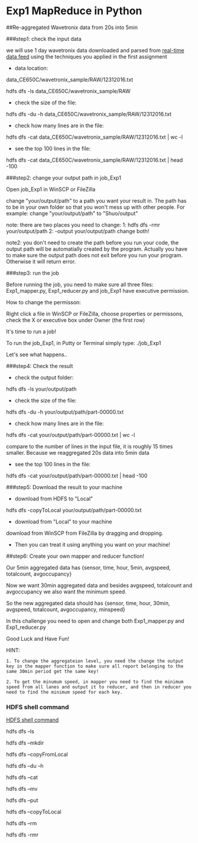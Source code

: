 # Exp1 MapReduce in Python

##Re-aggregated Wavetronix data from 20s into 5min

###step1: check the input data

we will use
1 day wavetronix data downloaded and parsed from [real-time data feed](http://205.221.97.102/Iowa.Sims.AllSites.C2C/IADOT_SIMS_AllSites_C2C.asmx/OP_ShareTrafficDetectorData?MSG_TrafficDetectorDataRequest=string%20HTTP/1.1) using the techniques you applied in the first assignment

* data location:

data_CE650C/wavetronix_sample/RAW/12312016.txt

hdfs dfs -ls data_CE650C/wavetronix_sample/RAW

* check the size of the file:

hdfs dfs -du -h data_CE650C/wavetronix_sample/RAW/12312016.txt

* check how many lines are in the file:

hdfs dfs -cat data_CE650C/wavetronix_sample/RAW/12312016.txt | wc -l

* see the top 100 lines in the file:

hdfs dfs -cat data_CE650C/wavetronix_sample/RAW/12312016.txt | head -100

###step2: change your output path in job_Exp1

Open job_Exp1 in WinSCP or FileZilla

change "your/output/path" to a path you want your result in. The path has to be in your own folder so that you won't mess up with other people. For example: change "your/output/path" to "Shuo/output"

note: there are two places you need to change: 1: hdfs dfs -rmr your/output/path 2: -output your/output/path   change both!

note2: you don't need to create the path before you run your code, the output path will be automatially created by the program. Actually you have to make sure the output path does not exit before you run your program. Otherwise it will return error.


###step3: run the job

Before running the job, you need to make sure all three files: Exp1_mapper.py, Exp1_reducer.py and job_Exp1 have executive permission.

How to change the permisson:

Right click a file in WinSCP or FileZilla, choose properties or permissons, check the X or executive box under Owner (the first row)

It's time to run a job!

To run the job_Exp1, in Putty or Terminal simply type: ./job_Exp1

Let's see what happens..

###step4: Check the result

* check the output folder:

hdfs dfs -ls your/output/path

* check the size of the file:

hdfs dfs -du -h your/output/path/part-00000.txt

* check how many lines are in the file:

hdfs dfs -cat your/output/path/part-00000.txt | wc -l

compare to the number of lines in the input file, it is roughly 15 times smaller. Because we reaggregated 20s data into 5min data

* see the top 100 lines in the file:

hdfs dfs -cat your/output/path/part-00000.txt | head -100

###step5: Download the result to your machine

* download from HDFS to "Local"

hdfs dfs -copyToLocal your/output/path/part-00000.txt

* download from "Local" to your machine

download from WinSCP from FileZilla by dragging and dropping.

* Then you can treat it using anything you want on your machine!


##step6: Create your own mapper and reducer function!

Our 5min aggregated data has {sensor, time, hour, 5min, avgspeed, totalcount, avgoccupancy}

Now we want 30min aggregated data and besides avgspeed, totalcount and avgoccupancy we also want the minimum speed.

So the new aggregated data should has {sensor, time, hour, 30min, avgspeed, totalcount, avgoccupancy, minspeed}

In this challenge you need to open and change both Exp1_mapper.py and Exp1_reducer.py

Good Luck and Have Fun!

HINT: 

    1. To change the aggregateion level, you need the change the output key in the mapper function to make sure all report belonging to the same 30min period get the same key!

    2. To get the minumum speed, in mapper you need to find the minimum speed from all lanes and output it to reducer, and then in reducer you need to find the minimum speed for each key.

### HDFS shell command

[HDFS shell command](https://hadoop.apache.org/docs/r2.4.1/hadoop-project-dist/hadoop-common/FileSystemShell.html)

hdfs dfs –ls

hdfs dfs –mkdir

hdfs dfs –copyFromLocal

hdfs dfs –du –h 

hdfs dfs –cat 

hdfs dfs –mv

hdfs dfs –put 

hdfs dfs –copyToLocal

hdfs dfs –rm

hdfs dfs -rmr
